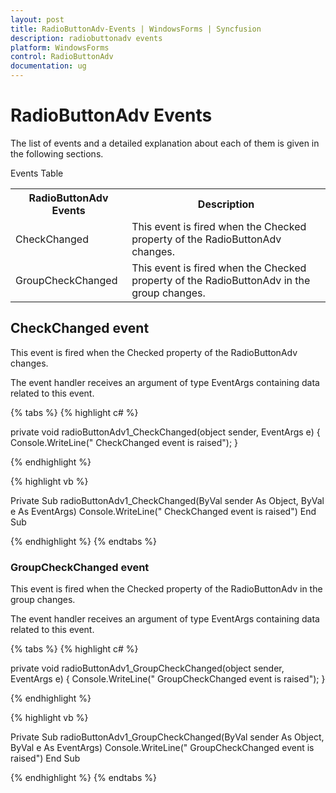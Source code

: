 ```yaml
---
layout: post
title: RadioButtonAdv-Events | WindowsForms | Syncfusion
description: radiobuttonadv events
platform: WindowsForms
control: RadioButtonAdv
documentation: ug
---
```


# RadioButtonAdv Events	

The list of events and a detailed explanation about each of them is given in the following sections.

Events Table

<table>
<tr>
<th>
RadioButtonAdv Events</th><th>
Description</th></tr>
<tr>
<td>
CheckChanged</td><td>
This event is fired when the Checked property of the RadioButtonAdv changes.</td></tr>
<tr>
<td>
GroupCheckChanged</td><td>
This event is fired when the Checked property of the RadioButtonAdv in the group changes.</td></tr>
</table>

## CheckChanged event

This event is fired when the Checked property of the RadioButtonAdv changes.

The event handler receives an argument of type EventArgs containing data related to this event.

{% tabs %}
{% highlight c# %}

private void radioButtonAdv1_CheckChanged(object sender, EventArgs e)
{
    Console.WriteLine(" CheckChanged event is raised");
}

{% endhighlight %}

{% highlight vb %}

Private Sub radioButtonAdv1_CheckChanged(ByVal sender As Object, ByVal e As EventArgs)
Console.WriteLine(" CheckChanged event is raised")
End Sub

{% endhighlight %}
{% endtabs %}

### GroupCheckChanged event

This event is fired when the Checked property of the RadioButtonAdv in the group changes.

The event handler receives an argument of type EventArgs containing data related to this event.

{% tabs %}
{% highlight c# %}

private void radioButtonAdv1_GroupCheckChanged(object sender, EventArgs e)
{
    Console.WriteLine(" GroupCheckChanged event is raised");
}

{% endhighlight %}

{% highlight vb %}

Private Sub radioButtonAdv1_GroupCheckChanged(ByVal sender As Object, ByVal e As EventArgs)
Console.WriteLine(" GroupCheckChanged event is raised")
End Sub

{% endhighlight %}
{% endtabs %}
